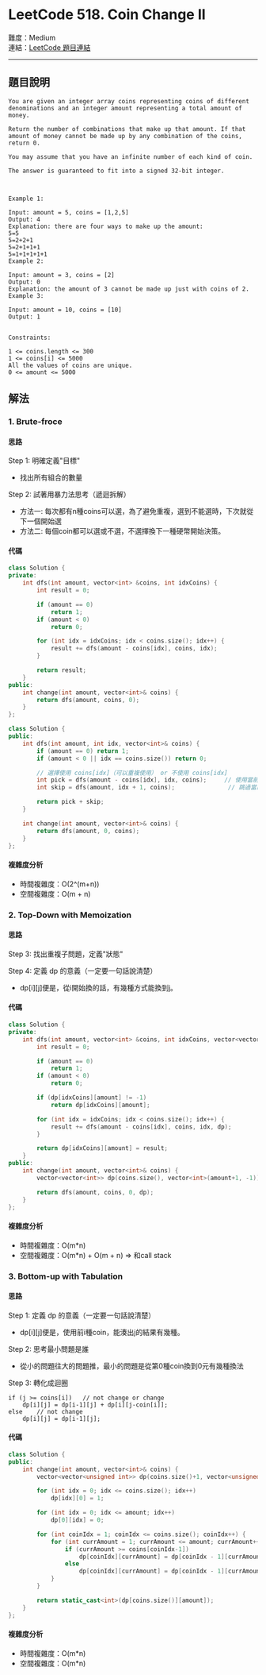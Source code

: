 # LeetCode 518. Coin Change II

難度：Medium  
連結：[LeetCode 題目連結](https://leetcode.com/problems/coin-change-ii/description/)

---

## 題目說明
    
    You are given an integer array coins representing coins of different denominations and an integer amount representing a total amount of money.

    Return the number of combinations that make up that amount. If that amount of money cannot be made up by any combination of the coins, return 0.

    You may assume that you have an infinite number of each kind of coin.

    The answer is guaranteed to fit into a signed 32-bit integer.

    

    Example 1:

    Input: amount = 5, coins = [1,2,5]
    Output: 4
    Explanation: there are four ways to make up the amount:
    5=5
    5=2+2+1
    5=2+1+1+1
    5=1+1+1+1+1
    Example 2:

    Input: amount = 3, coins = [2]
    Output: 0
    Explanation: the amount of 3 cannot be made up just with coins of 2.
    Example 3:

    Input: amount = 10, coins = [10]
    Output: 1
    

    Constraints:

    1 <= coins.length <= 300
    1 <= coins[i] <= 5000
    All the values of coins are unique.
    0 <= amount <= 5000

## 解法
### 1. Brute-froce
#### 思路

Step 1: 明確定義"目標"
- 找出所有組合的數量

Step 2: 試著用暴力法思考（遞迴拆解）
- 方法一: 每次都有n種coins可以選，為了避免重複，選到不能選時，下次就從下一個開始選
- 方法二: 每個coin都可以選或不選，不選擇換下一種硬幣開始決策。

#### 代碼
```c++
class Solution {
private:
    int dfs(int amount, vector<int> &coins, int idxCoins) {
        int result = 0;

        if (amount == 0)
            return 1;
        if (amount < 0)
            return 0;

        for (int idx = idxCoins; idx < coins.size(); idx++) {
            result += dfs(amount - coins[idx], coins, idx);
        }

        return result;
    }
public:
    int change(int amount, vector<int>& coins) {
        return dfs(amount, coins, 0);
    }
};
```
```c++
class Solution {
public:
    int dfs(int amount, int idx, vector<int>& coins) {
        if (amount == 0) return 1;
        if (amount < 0 || idx == coins.size()) return 0;

        // 選擇使用 coins[idx]（可以重複使用） or 不使用 coins[idx]
        int pick = dfs(amount - coins[idx], idx, coins);     // 使用當前硬幣
        int skip = dfs(amount, idx + 1, coins);               // 跳過當前硬幣

        return pick + skip;
    }

    int change(int amount, vector<int>& coins) {
        return dfs(amount, 0, coins);
    }
};
```

#### 複雜度分析

- 時間複雜度：O(2^(m+n))
- 空間複雜度：O(m + n)

### 2. Top-Down with Memoization
#### 思路

Step 3: 找出重複子問題，定義"狀態"


Step 4: 定義 dp 的意義（一定要一句話說清楚）
- dp[i][j]便是，從i開始換的話，有幾種方式能換到j。

#### 代碼
```c++
class Solution {
private:
    int dfs(int amount, vector<int> &coins, int idxCoins, vector<vector<int>> &dp) {
        int result = 0;

        if (amount == 0)
            return 1;
        if (amount < 0)
            return 0;

        if (dp[idxCoins][amount] != -1)
            return dp[idxCoins][amount];

        for (int idx = idxCoins; idx < coins.size(); idx++) {
            result += dfs(amount - coins[idx], coins, idx, dp);
        }

        return dp[idxCoins][amount] = result;
    }
public:
    int change(int amount, vector<int>& coins) {
        vector<vector<int>> dp(coins.size(), vector<int>(amount+1, -1));

        return dfs(amount, coins, 0, dp);
    }
};
```

#### 複雜度分析

- 時間複雜度：O(m*n)
- 空間複雜度：O(m*n) + O(m + n) => 和call stack

### 3. Bottom-up with Tabulation
#### 思路

Step 1: 定義 dp 的意義（一定要一句話說清楚）
- dp[i][j]便是，使用前i種coin，能湊出j的結果有幾種。

Step 2: 思考最小問題是誰
- 從小的問題往大的問題推，最小的問題是從第0種coin換到0元有幾種換法

Step 3: 轉化成迴圈
```
if (j >= coins[i])   // not change or change
    dp[i][j] = dp[i-1][j] + dp[i][j-coin[i]];
else    // not change
    dp[i][j] = dp[i-1][j];
```
   
#### 代碼
```c++
class Solution {
public:
    int change(int amount, vector<int>& coins) {
        vector<vector<unsigned int>> dp(coins.size()+1, vector<unsigned int>(amount+1, 0));

        for (int idx = 0; idx <= coins.size(); idx++)
            dp[idx][0] = 1;

        for (int idx = 0; idx <= amount; idx++)
            dp[0][idx] = 0;

        for (int coinIdx = 1; coinIdx <= coins.size(); coinIdx++) {
            for (int currAmount = 1; currAmount <= amount; currAmount++) {
                if (currAmount >= coins[coinIdx-1])
                    dp[coinIdx][currAmount] = dp[coinIdx - 1][currAmount] + dp[coinIdx][currAmount - coins[coinIdx-1]];
                else
                    dp[coinIdx][currAmount] = dp[coinIdx - 1][currAmount];
            }
        }

        return static_cast<int>(dp[coins.size()][amount]);
    }
};
```

#### 複雜度分析

- 時間複雜度：O(m*n)
- 空間複雜度：O(m*n)
